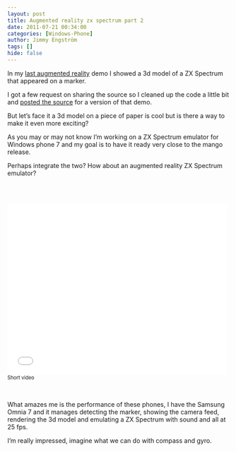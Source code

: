 ```yaml
---
layout: post
title: Augmented reality zx spectrum part 2
date: 2011-07-21 00:34:00
categories: [Windows-Phone]
author: Jimmy Engström
tags: []
hide: false
---
```

<p>In my <a href="http://apeoholic.se/post/Augmented-reality-zx-spectrum.aspx">last augmented reality</a> demo I showed a 3d model of a ZX Spectrum that appeared on a marker.</p>
<p>I got a few request on sharing the source so I cleaned up the code a little bit and <a href="http://apeoholic.se/post/Augmented-Reality-demo-with-SilverlightXNA.aspx">posted the source</a> for a version of that demo.</p>
<p>But let&rsquo;s face it a 3d model on a piece of paper is cool but is there a way to make it even more exciting?</p>
<p>As you may or may not know I&rsquo;m working on a ZX Spectrum emulator for Windows phone 7 and my goal is to have it ready very close to the mango release.</p>
<p>Perhaps integrate the two? How about an augmented reality ZX Spectrum emulator?</p>
<p>&nbsp;</p>
<div id="scid:5737277B-5D6D-4f48-ABFC-DD9C333F4C5D:ce69c4cc-4dfd-4941-9fc8-41ff42b0f72f" class="wlWriterEditableSmartContent" style="margin: 0px; display: inline; float: none; padding: 0px;">
<div>&nbsp;</div>
<iframe style="width: 497px; height: 386px;" src="//www.youtube.com/embed/KAW8RVXSdUY?feature=player_detailpage" frameborder="0" width="640" height="360"></iframe>
<div style="width: 448px; clear: both; font-size: .8em;">Short video</div>
</div>
<p>&nbsp;</p>
<p>What amazes me is the performance of these phones, I have the Samsung Omnia 7 and it manages detecting the marker, showing the camera feed, rendering the 3d model and emulating a ZX Spectrum with sound and all at 25 fps.</p>
<p>I&rsquo;m really impressed, imagine what we can do with compass and gyro.</p>
